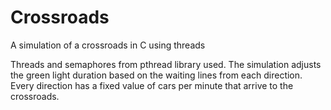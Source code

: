 # Crossroads
A simulation of a crossroads in C using threads

Threads and semaphores from pthread library used.
The simulation adjusts the green light duration based on the waiting lines from each direction.
Every direction has a fixed value of cars per minute that arrive to the crossroads.
